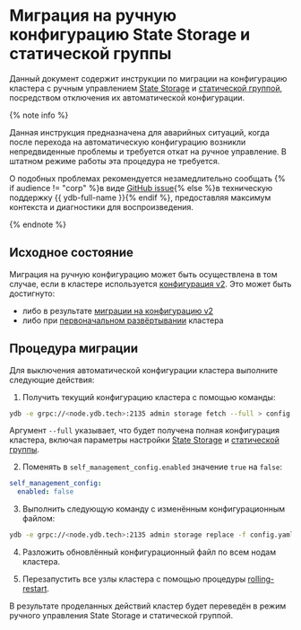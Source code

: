 # Миграция на ручную конфигурацию State Storage и статической группы

Данный документ содержит инструкции по миграции на конфигурацию кластера с ручным управлением [State Storage](../../../../reference/configuration/index.md#domains-state) и [статической группой](../../../../reference/configuration/index.md#blob_storage_config), посредством отключения их автоматической конфигурации.

{% note info %}

Данная инструкция предназначена для аварийных ситуаций, когда после перехода на автоматическую конфигурацию возникли непредвиденные проблемы и требуется откат на ручное управление. В штатном режиме работы эта процедура не требуется.

О подобных проблемах рекомендуется незамедлительно сообщать {% if audience != "corp" %}в виде [GitHub issue](https://github.com/ydb-platform/ydb/issues/new){% else %}в техническую поддержку {{ ydb-full-name }}{% endif %}, предоставляя максимум контекста и диагностики для воспроизведения.

{% endnote %}

## Исходное состояние

Миграция на ручную конфигурацию может быть осуществлена в том случае, если в кластере используется [конфигурация v2](../../../configuration-management/index.md). Это может быть достигнуто:

- либо в результате [миграции на конфигурацию v2](migration-to-v2.md)
- либо при [первоначальном развёртывании](../initial-deployment.md) кластера

## Процедура миграции

Для выключения автоматической конфигурации кластера выполните следующие действия:

1. Получить текущий конфигурацию кластера с помощью команды:

```bash
ydb -e grpc://<node.ydb.tech>:2135 admin storage fetch --full > config.yaml
```

Аргумент `--full` указывает, что будет получена полная конфигурация кластера, включая параметры настройки [State Storage](../../../../reference/configuration/index.md#domains-state) и [статической группы](../../../../reference/configuration/index.md#blob_storage_config).

2. Поменять в `self_management_config.enabled` значение `true` на `false`:

```yaml
self_management_config:
  enabled: false
```

3. Выполнить следующую команду с изменённым конфигурационным файлом:

```bash
ydb -e grpc://<node.ydb.tech>:2135 admin storage replace -f config.yaml
```

4. Разложить обновлённый конфигурационный файл по всем нодам кластера.

5. Перезапустить все узлы кластера с помощью процедуры [rolling-restart](../../../../maintenance/manual/node_restarting.md).

В результате проделанных действий кластер будет переведён в режим ручного управления State Storage и статической группой.
